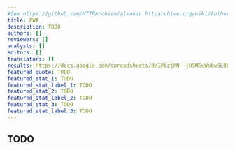 ```yaml
---
#See https://github.com/HTTPArchive/almanac.httparchive.org/wiki/Authors'-Guide#metadata-to-add-at-the-top-of-your-chapters
title: PWA
description: TODO
authors: []
reviewers: []
analysts: []
editors: []
translators: []
results: https://docs.google.com/spreadsheets/d/1PbzjhN--jU9MGuWobw5L9EsmlVzI9tlbCe3_NKA7giU/
featured_quote: TODO
featured_stat_1: TODO
featured_stat_label_1: TODO
featured_stat_2: TODO
featured_stat_label_2: TODO
featured_stat_3: TODO
featured_stat_label_3: TODO
---
```


## TODO
